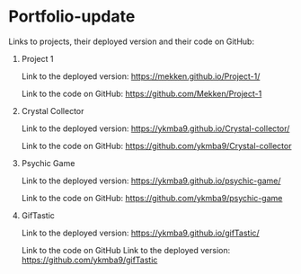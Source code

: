 # Portfolio-update

Links to projects, their deployed version and their code on GitHub:
  1. Project 1
     
     Link to the deployed version:
     https://mekken.github.io/Project-1/
    
     Link to the code on GitHub:
     https://github.com/Mekken/Project-1

  2. Crystal Collector

     Link to the deployed version:
     https://ykmba9.github.io/Crystal-collector/
     
     Link to the code on GitHub: 
     https://github.com/ykmba9/Crystal-collector
     
  3. Psychic Game
     
     Link to the deployed version:
     https://ykmba9.github.io/psychic-game/
     
     Link to the code on GitHub:
     https://github.com/ykmba9/psychic-game

  4. GifTastic
     
     Link to the deployed version:
     https://ykmba9.github.io/gifTastic/
     
     Link to the code on GitHub Link to the deployed version:
     https://github.com/ykmba9/gifTastic

  